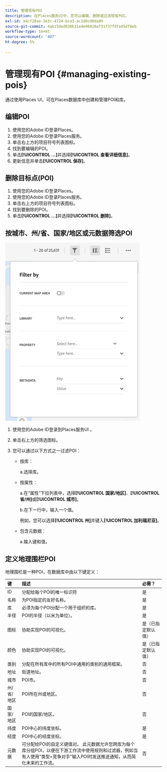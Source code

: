 ```yaml
---
title: 管理现有POI
description: 在Places服务UI中，您可以编辑、删除或过滤现有POI。
exl-id: a4cf28ae-1e3c-4724-bca3-ac1d0cd6da09
source-git-commit: 4ab15ded930b31e4e06920af31f37fdfe45df8eb
workflow-type: tm+mt
source-wordcount: '407'
ht-degree: 5%

---
```


# 管理现有POI {#managing-existing-pois}

通过使用Places UI，可在Places数据库中创建和管理POI和库。

## 编辑POI

1. 使用您的Adobe ID登录Places。
1. 使用您的Adobe ID登录Places服务。
1. 单击右上方的项目符号列表图标。
1. 找到要编辑的POI。
1. 单击&#x200B;**[!UICONTROL ...]**&#x200B;并选择&#x200B;**[!UICONTROL 查看详细信息]**。
1. 更新信息并单击&#x200B;**[!UICONTROL 保存]**。

## 删除目标点(POI)

1. 使用您的Adobe ID登录Places。
1. 使用您的Adobe ID登录Places服务。
1. 单击右上方的项目符号列表图标。
1. 找到要删除的POI。
1. 单击&#x200B;**[!UICONTROL ...]**&#x200B;并选择&#x200B;**[!UICONTROL 删除]**。

## 按城市、州/省、国家/地区或元数据筛选POI

![筛选POI](/help/assets/filter_poi.png)

1. 使用您的Adobe ID登录到Places服务UI 。
1. 单击右上方的筛选图标。
1. 您可以通过以下方式之一过滤POI：

   * 按库：

     a.选择库。

   * 按属性：

     a.在“属性”下拉列表中，选择&#x200B;**[!UICONTROL 国家/地区]**、**[!UICONTROL 省/州]**&#x200B;或&#x200B;**[!UICONTROL 城市]**。

     b.在下一行中，输入一个值。

     例如，您可以选择&#x200B;**[!UICONTROL 州]**&#x200B;并键入&#x200B;**[!UICONTROL 加利福尼亚]**。

   * 包含元数据：

     a.输入键和值。

## 定义地理围栏POI

地理围栏是一种POI，在数据库中由以下键定义：

| 键 | 描述 | 必需？ |
| :--- | :--- | :--- |
| ID | 分配给每个POI的唯一标识符 | 是 |
| 名称 | 为POI指定的友好名称。 | 是 |
| 库 | 必须为每个POI分配一个用于组织的库。 | 是 |
| 半径 | POI的半径（以米为单位）。 | 是 |
| 图标 | 协助实现POI的可视化。 | 是（已指定默认值） |
| 颜色 | 协助实现POI的可视化。 | 是（已指定默认值） |
| 类别 | 分配在所有库中的所有POI中通用的类别的通用框架。 | 否 |
| 地址 | 街道地址。 | 否 |
| 城市 | POI市。 | 否 |
| 州/省/地区 | POI所在州或地区。 | 否 |
| 国家/地区 | POI的国家/地区。 | 否 |
| 纬度 | POI中心的纬度坐标。 | 是 |
| 经度 | POI中心的经度坐标。 | 是 |
| 元数据 | 可分配给POI的自定义键值对。 此元数据允许您跨库为每个库分组POI，以便在下游工作流中使用规则和过滤器，例如当有人使用“类型=竞争对手”输入POI时发送推送通知，从而简化未来的工作流。 | 否 |
